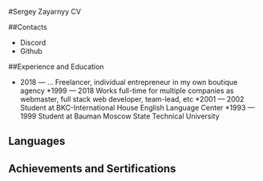 #Sergey Zayarnyy CV

##Contacts 

* Discord
* Github

##Experience and Education

* 2018 — ... Freelancer, individual entrepreneur in my own boutique agency
*1999 — 2018 Works full-time for multiple companies as webmaster, full stack web developer, team-lead, etc
*2001 — 2002 Student at BKC-International House English Language Center
*1993 — 1999 Student at Bauman Moscow State Technical University

## Languages

## Achievements and Sertifications





